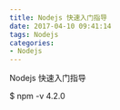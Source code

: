 ```yaml
---
title: Nodejs 快速入门指导
date: 2017-04-10 09:41:14
tags: Nodejs
categories:
- Nodejs
---
```


Nodejs 快速入门指导

$ npm -v
4.2.0
